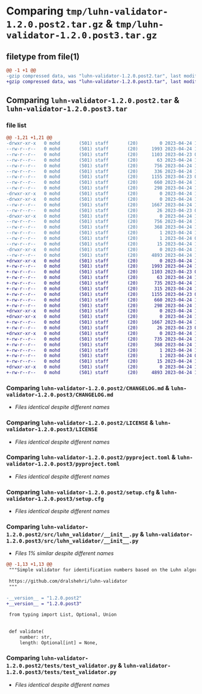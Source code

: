 # Comparing `tmp/luhn-validator-1.2.0.post2.tar.gz` & `tmp/luhn-validator-1.2.0.post3.tar.gz`

## filetype from file(1)

```diff
@@ -1 +1 @@
-gzip compressed data, was "luhn-validator-1.2.0.post2.tar", last modified: Mon Apr 24 18:07:42 2023, max compression
+gzip compressed data, was "luhn-validator-1.2.0.post3.tar", last modified: Mon Apr 24 18:09:30 2023, max compression
```

## Comparing `luhn-validator-1.2.0.post2.tar` & `luhn-validator-1.2.0.post3.tar`

### file list

```diff
@@ -1,21 +1,21 @@
-drwxr-xr-x   0 mohd       (501) staff       (20)        0 2023-04-24 18:07:42.731102 luhn-validator-1.2.0.post2/
--rw-r--r--   0 mohd       (501) staff       (20)     1993 2023-04-24 16:47:20.000000 luhn-validator-1.2.0.post2/CHANGELOG.md
--rw-r--r--   0 mohd       (501) staff       (20)     1103 2023-04-23 00:13:23.000000 luhn-validator-1.2.0.post2/LICENSE
--rw-r--r--   0 mohd       (501) staff       (20)       63 2023-04-24 16:47:20.000000 luhn-validator-1.2.0.post2/MANIFEST.in
--rw-r--r--   0 mohd       (501) staff       (20)      756 2023-04-24 18:07:42.731153 luhn-validator-1.2.0.post2/PKG-INFO
--rw-r--r--   0 mohd       (501) staff       (20)      336 2023-04-24 18:07:29.000000 luhn-validator-1.2.0.post2/README.md
--rw-r--r--   0 mohd       (501) staff       (20)     1155 2023-04-23 00:13:23.000000 luhn-validator-1.2.0.post2/pyproject.toml
--rw-r--r--   0 mohd       (501) staff       (20)      660 2023-04-24 18:07:42.731386 luhn-validator-1.2.0.post2/setup.cfg
--rw-r--r--   0 mohd       (501) staff       (20)      298 2023-04-24 16:47:20.000000 luhn-validator-1.2.0.post2/setup.py
-drwxr-xr-x   0 mohd       (501) staff       (20)        0 2023-04-24 18:07:42.728374 luhn-validator-1.2.0.post2/src/
-drwxr-xr-x   0 mohd       (501) staff       (20)        0 2023-04-24 18:07:42.729826 luhn-validator-1.2.0.post2/src/luhn_validator/
--rw-r--r--   0 mohd       (501) staff       (20)     1667 2023-04-24 18:07:36.000000 luhn-validator-1.2.0.post2/src/luhn_validator/__init__.py
--rw-r--r--   0 mohd       (501) staff       (20)       26 2023-04-23 00:13:23.000000 luhn-validator-1.2.0.post2/src/luhn_validator/py.typed
-drwxr-xr-x   0 mohd       (501) staff       (20)        0 2023-04-24 18:07:42.730755 luhn-validator-1.2.0.post2/src/luhn_validator.egg-info/
--rw-r--r--   0 mohd       (501) staff       (20)      756 2023-04-24 18:07:42.000000 luhn-validator-1.2.0.post2/src/luhn_validator.egg-info/PKG-INFO
--rw-r--r--   0 mohd       (501) staff       (20)      368 2023-04-24 18:07:42.000000 luhn-validator-1.2.0.post2/src/luhn_validator.egg-info/SOURCES.txt
--rw-r--r--   0 mohd       (501) staff       (20)        1 2023-04-24 18:07:42.000000 luhn-validator-1.2.0.post2/src/luhn_validator.egg-info/dependency_links.txt
--rw-r--r--   0 mohd       (501) staff       (20)        1 2023-04-24 03:59:30.000000 luhn-validator-1.2.0.post2/src/luhn_validator.egg-info/not-zip-safe
--rw-r--r--   0 mohd       (501) staff       (20)       15 2023-04-24 18:07:42.000000 luhn-validator-1.2.0.post2/src/luhn_validator.egg-info/top_level.txt
-drwxr-xr-x   0 mohd       (501) staff       (20)        0 2023-04-24 18:07:42.730887 luhn-validator-1.2.0.post2/tests/
--rw-r--r--   0 mohd       (501) staff       (20)     4893 2023-04-24 16:47:20.000000 luhn-validator-1.2.0.post2/tests/test_validator.py
+drwxr-xr-x   0 mohd       (501) staff       (20)        0 2023-04-24 18:09:30.032777 luhn-validator-1.2.0.post3/
+-rw-r--r--   0 mohd       (501) staff       (20)     1993 2023-04-24 16:47:20.000000 luhn-validator-1.2.0.post3/CHANGELOG.md
+-rw-r--r--   0 mohd       (501) staff       (20)     1103 2023-04-23 00:13:23.000000 luhn-validator-1.2.0.post3/LICENSE
+-rw-r--r--   0 mohd       (501) staff       (20)       63 2023-04-24 16:47:20.000000 luhn-validator-1.2.0.post3/MANIFEST.in
+-rw-r--r--   0 mohd       (501) staff       (20)      735 2023-04-24 18:09:30.032836 luhn-validator-1.2.0.post3/PKG-INFO
+-rw-r--r--   0 mohd       (501) staff       (20)      315 2023-04-24 18:09:16.000000 luhn-validator-1.2.0.post3/README.md
+-rw-r--r--   0 mohd       (501) staff       (20)     1155 2023-04-23 00:13:23.000000 luhn-validator-1.2.0.post3/pyproject.toml
+-rw-r--r--   0 mohd       (501) staff       (20)      660 2023-04-24 18:09:30.033090 luhn-validator-1.2.0.post3/setup.cfg
+-rw-r--r--   0 mohd       (501) staff       (20)      298 2023-04-24 16:47:20.000000 luhn-validator-1.2.0.post3/setup.py
+drwxr-xr-x   0 mohd       (501) staff       (20)        0 2023-04-24 18:09:30.030634 luhn-validator-1.2.0.post3/src/
+drwxr-xr-x   0 mohd       (501) staff       (20)        0 2023-04-24 18:09:30.031659 luhn-validator-1.2.0.post3/src/luhn_validator/
+-rw-r--r--   0 mohd       (501) staff       (20)     1667 2023-04-24 18:09:22.000000 luhn-validator-1.2.0.post3/src/luhn_validator/__init__.py
+-rw-r--r--   0 mohd       (501) staff       (20)       26 2023-04-23 00:13:23.000000 luhn-validator-1.2.0.post3/src/luhn_validator/py.typed
+drwxr-xr-x   0 mohd       (501) staff       (20)        0 2023-04-24 18:09:30.032537 luhn-validator-1.2.0.post3/src/luhn_validator.egg-info/
+-rw-r--r--   0 mohd       (501) staff       (20)      735 2023-04-24 18:09:30.000000 luhn-validator-1.2.0.post3/src/luhn_validator.egg-info/PKG-INFO
+-rw-r--r--   0 mohd       (501) staff       (20)      368 2023-04-24 18:09:30.000000 luhn-validator-1.2.0.post3/src/luhn_validator.egg-info/SOURCES.txt
+-rw-r--r--   0 mohd       (501) staff       (20)        1 2023-04-24 18:09:30.000000 luhn-validator-1.2.0.post3/src/luhn_validator.egg-info/dependency_links.txt
+-rw-r--r--   0 mohd       (501) staff       (20)        1 2023-04-24 03:59:30.000000 luhn-validator-1.2.0.post3/src/luhn_validator.egg-info/not-zip-safe
+-rw-r--r--   0 mohd       (501) staff       (20)       15 2023-04-24 18:09:30.000000 luhn-validator-1.2.0.post3/src/luhn_validator.egg-info/top_level.txt
+drwxr-xr-x   0 mohd       (501) staff       (20)        0 2023-04-24 18:09:30.032663 luhn-validator-1.2.0.post3/tests/
+-rw-r--r--   0 mohd       (501) staff       (20)     4893 2023-04-24 16:47:20.000000 luhn-validator-1.2.0.post3/tests/test_validator.py
```

### Comparing `luhn-validator-1.2.0.post2/CHANGELOG.md` & `luhn-validator-1.2.0.post3/CHANGELOG.md`

 * *Files identical despite different names*

### Comparing `luhn-validator-1.2.0.post2/LICENSE` & `luhn-validator-1.2.0.post3/LICENSE`

 * *Files identical despite different names*

### Comparing `luhn-validator-1.2.0.post2/pyproject.toml` & `luhn-validator-1.2.0.post3/pyproject.toml`

 * *Files identical despite different names*

### Comparing `luhn-validator-1.2.0.post2/setup.cfg` & `luhn-validator-1.2.0.post3/setup.cfg`

 * *Files identical despite different names*

### Comparing `luhn-validator-1.2.0.post2/src/luhn_validator/__init__.py` & `luhn-validator-1.2.0.post3/src/luhn_validator/__init__.py`

 * *Files 1% similar despite different names*

```diff
@@ -1,13 +1,13 @@
 """Simple validator for identification numbers based on the Luhn algorithm.
 
 https://github.com/dralshehri/luhn-validator
 """
 
-__version__ = "1.2.0.post2"
+__version__ = "1.2.0.post3"
 
 from typing import List, Optional, Union
 
 
 def validate(
     number: str,
     length: Optional[int] = None,
```

### Comparing `luhn-validator-1.2.0.post2/tests/test_validator.py` & `luhn-validator-1.2.0.post3/tests/test_validator.py`

 * *Files identical despite different names*

